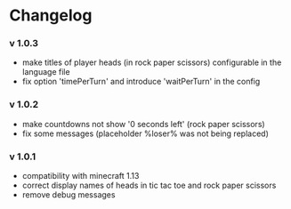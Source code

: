 # Changelog

### v 1.0.3
- make titles of player heads (in rock paper scissors) configurable in the language file
- fix option 'timePerTurn' and introduce 'waitPerTurn' in the config

### v 1.0.2
- make countdowns not show '0 seconds left' (rock paper scissors)
- fix some messages (placeholder %loser% was not being replaced)

### v 1.0.1
- compatibility with minecraft 1.13
- correct display names of heads in tic tac toe and rock paper scissors
- remove debug messages